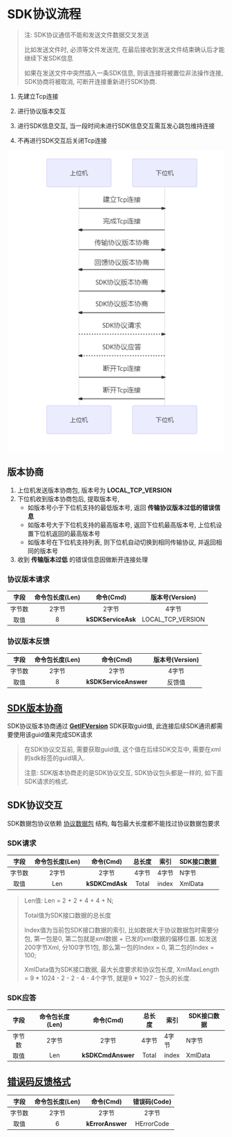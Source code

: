 # SDK协议流程

> 注: SDK协议通信不能和发送文件数据交叉发送
> 
> 比如发送文件时, 必须等文件发送完, 在最后接收到发送文件结束确认后才能继续下发SDK信息
> 
> 如果在发送文件中突然插入一条SDK信息, 则该连接将被置位非法操作连接, SDK协商将被取消, 可断开连接重新进行SDK协商.

1. 先建立Tcp连接

2. 进行协议版本交互

3. 进行SDK信息交互, 当一段时间未进行SDK信息交互需互发心跳包维持连接

4. 不再进行SDK交互后关闭Tcp连接

![](../../images/tcpProtocolVersion.png)

<div style='display: none'>

```mermaid
sequenceDiagram
participant 上位机
participant 下位机

上位机->>下位机: 建立Tcp连接
下位机->>上位机: 完成Tcp连接
上位机->>下位机: 传输协议版本协商
下位机->>上位机: 回馈协议版本协商
上位机->>下位机: SDK协议版本协商
下位机->>上位机: SDK协议版本协商
上位机-->>下位机: SDK协议请求
下位机-->>上位机: SDK协议应答
上位机->>下位机: 断开Tcp连接
下位机->>上位机: 断开Tcp连接
```

</div>

## 版本协商

1. 上位机发送版本协商包, 版本号为 **LOCAL_TCP_VERSION**
2. 下位机收到版本协商包后, 提取版本号, 
   - 如版本号小于下位机支持的最低版本号, 返回 **传输协议版本过低的错误信息** 
   - 如版本号大于下位机支持的最高版本号, 返回下位机最高版本号, 上位机设置下位机返回的最高版本号
   - 如版本号在下位机支持列表, 则下位机自动切换到相同传输协议, 并返回相同的版本号
3. 收到 **传输版本过低** 的错误信息因做断开连接处理

### 协议版本请求

| 字段  | 命令包长度(Len) | 命令(Cmd)            | 版本号(Version)      |
|:---:|:----------:|:------------------:|:-----------------:|
| 字节数 | 2字节        | 2字节                | 4字节               |
| 取值  | 8          | **kSDKServiceAsk** | LOCAL_TCP_VERSION |

### 协议版本反馈

| 字段  | 命令包长度(Len) | 命令(Cmd)               | 版本号(Version) |
|:---:|:----------:|:---------------------:|:------------:|
| 字节数 | 2字节        | 2字节                   | 4字节          |
| 取值  | 8          | **kSDKServiceAnswer** | 反馈值          |

## [SDK版本协商](./SDK版本协商.md)

SDK协议版本协商通过 **[GetIFVersion](./SDK版本协商.md)** SDK获取guid值, 此连接后续SDK通讯都需要使用该guid值来完成SDK请求

> 在SDK协议交互前, 需要获取guid值, 这个值在后续SDK交互中, 需要在xml的sdk标签的guid填入.
> 
> 注意: SDK版本协商走的是SDK协议交互, SDK协议包头都是一样的, 如下面SDK请求的格式.

## SDK协议交互

SDK数据包协议依赖 [协议数据包](./协议数据包结构格式.md) 结构, 每包最大长度都不能找过协议数据包要求

### SDK请求

| 字段  | 命令包长度(Len) | 命令(Cmd)        | 总长度   | 索引    | SDK接口数据 |
|:---:|:----------:|:--------------:|:-----:| ----- | ------- |
| 字节数 | 2字节        | 2字节            | 4字节   | 4字节   | N字节     |
| 取值  | Len        | **kSDKCmdAsk** | Total | index | XmlData |

> Len值: Len = 2 + 2 + 4 + 4 + N;
> 
> Total值为SDK接口数据的总长度
> 
> Index值为当前包SDK接口数据的索引, 比如数据大于协议数据包时需要分包, 第一包是0, 第二包就是xml数据 + 已发的xml数据的偏移位置. 如发送200字节Xml, 分100字节1包, 那么第一包的Index = 0, 第二包的Index = 100;
> 
> XmlData值为SDK接口数据, 最大长度要求和协议包长度, XmlMaxLength = 9 \* 1024 - 2 - 2 - 4 - 4个字节, 就是9 \* 1027 - 包头的长度.

### SDK应答

| 字段  | 命令包长度(Len) | 命令(Cmd)           | 总长度   | 索引    | SDK接口数据 |
|:---:|:----------:|:-----------------:|:-----:| ----- | ------- |
| 字节数 | 2字节        | 2字节               | 4字节   | 4字节   | N字节     |
| 取值  | Len        | **kSDKCmdAnswer** | Total | index | XmlData |

## [错误码反馈格式](./错误码定义.md)

| 字段  | 命令包长度(Len) | 命令(Cmd)          | 错误码(Code)  |
|:---:|:----------:|:----------------:|:----------:|
| 字节数 | 2字节        | 2字节              | 2字节        |
| 取值  | 6          | **kErrorAnswer** | HErrorCode |